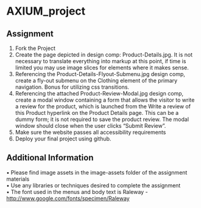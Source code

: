 # AXIUM_project

## Assignment
1) Fork the Project
2) Create the page depicted in design comp: Product-Details.jpg. It is not necessary to translate everything into markup at this
point, if time is limited you may use image slices for elements where it makes sense.
2) Referencing the Product-Details-Flyout-Submenu.jpg design comp, create a fly-out submenu on the Clothing element of
the primary navigation. Bonus for utilizing css transitions.
3) Referencing the attached Product-Review-Modal.jpg design comp, create a modal window containing a form that allows
the visitor to write a review for the product, which is launched from the Write a review of this Product hyperlink on the
Product Details page. This can be a dummy form; it is not required to save the product review. The modal window should close
when the user clicks “Submit Review”.
4) Make sure the website passes all accessibility requirements
5) Deploy your final project using github.

## Additional Information
• Please find image assets in the image-assets folder of the assignment materials <br /> 
• Use any libraries or techniques desired to complete the assignment <br />
• The font used in the menus and body text is Raleway - http://www.google.com/fonts/specimen/Raleway
